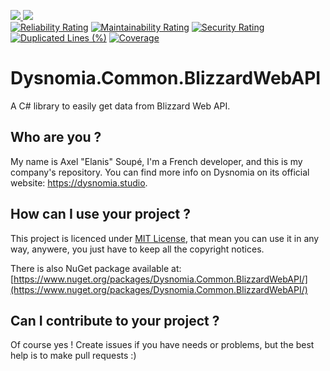 [
![](https://img.shields.io/nuget/dt/Dysnomia.Common.BlizzardWebAPI?label=NuGet%20Downloads)
![](https://img.shields.io/nuget/v/Dysnomia.Common.BlizzardWebAPI?label=NuGet%20Version)
](https://nuget.org/packages/Dysnomia.Common.BlizzardWebAPI)  
[![Reliability Rating](https://sonar.dysnomia.studio/api/project_badges/measure?project=dysnomia-common-blizzardwebapi&metric=reliability_rating)](https://sonar.dysnomia.studio/dashboard?id=dysnomia-common-blizzardwebapi) [![Maintainability Rating](https://sonar.dysnomia.studio/api/project_badges/measure?project=dysnomia-common-blizzardwebapi&metric=sqale_rating)](https://sonar.dysnomia.studio/dashboard?id=dysnomia-common-blizzardwebapi) [![Security Rating](https://sonar.dysnomia.studio/api/project_badges/measure?project=dysnomia-common-blizzardwebapi&metric=security_rating)](https://sonar.dysnomia.studio/dashboard?id=dysnomia-common-blizzardwebapi)  
[![Duplicated Lines (%)](https://sonar.dysnomia.studio/api/project_badges/measure?project=dysnomia-common-blizzardwebapi&metric=duplicated_lines_density)](https://sonar.dysnomia.studio/dashboard?id=dysnomia-common-blizzardwebapi) [![Coverage](https://sonar.dysnomia.studio/api/project_badges/measure?project=dysnomia-common-blizzardwebapi&metric=coverage)](https://sonar.dysnomia.studio/dashboard?id=dysnomia-common-blizzardwebapi)


# Dysnomia.Common.BlizzardWebAPI
A C# library to easily get data from Blizzard Web API.

## Who are you ?
My name is Axel "Elanis" Soupé, I'm a French developer, and this is my company's repository. You can find more info on Dysnomia on its official website: https://dysnomia.studio.

## How can I use your project ?

This project is licenced under [MIT License](https://opensource.org/licenses/MIT), that mean you can use it in any way, anywere, you just have to keep all the copyright notices.

There is also NuGet package available at: [https://www.nuget.org/packages/Dysnomia.Common.BlizzardWebAPI/](https://www.nuget.org/packages/Dysnomia.Common.BlizzardWebAPI/)

## Can I contribute to your project ?
Of course yes ! Create issues if you have needs or problems, but the best help is to make pull requests :)
